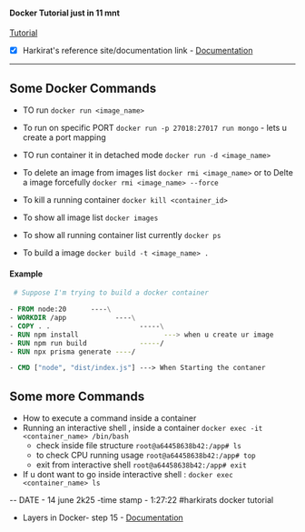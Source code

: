 #### Docker Tutorial just in 11 mnt

[Tutorial](https://youtu.be/DQdB7wFEygo?si=K-dk9NiCktU2rzcu)


- [X] Harkirat's reference site/documentation link - [Documentation](https://projects.100xdevs.com/tracks/docker-2/docker-2-1)



****
## Some Docker Commands

- TO run
` docker run <image_name> `

- To run on specific PORT 
` docker run -p 27018:27017 run mongo `  - lets u create a port mapping

- TO run container it in detached mode
` docker run -d <image_name> `

- To delete an image from images list ` docker rmi <image_name> ` or to Delte a image forcefully ` docker rmi <image_name> --force `

- To kill a running container 
` docker kill <container_id> `

- To show all image list ` docker images `

- To show all running container list currently 
` docker ps `

- To build a image 
` docker build -t <image_name> . `


#### Example
```Dockerfile
 # Suppose I'm trying to build a docker container

- FROM node:20      ----\
- WORKDIR /app            ----\
- COPY . .                      -----\
- RUN npm install                     ---> when u create ur image
- RUN npm run build             -----/
- RUN npx prisma generate ----/

- CMD ["node", "dist/index.js"] ---> When Starting the contaner

```

## Some more Commands
- How to execute a command inside a container
- Running an interactive shell , inside a container
` docker exec -it <container_name> /bin/bash `
    - check inside file structure
        ` root@a64458638b42:/app# ls `
    - to check CPU running usage
        ` root@a64458638b42:/app# top `
    - exit from interactive shell 
        ` root@a64458638b42:/app# exit `
- If u dont want to go inside interactive shell : ` docker exec <container_name> ls `



-- DATE - 14 june 2k25 -time stamp - 1:27:22 #harkirats docker tutorial


- Layers in Docker- step 15 - [Documentation](https://projects.100xdevs.com/tracks/docker-2/docker-2-15)

